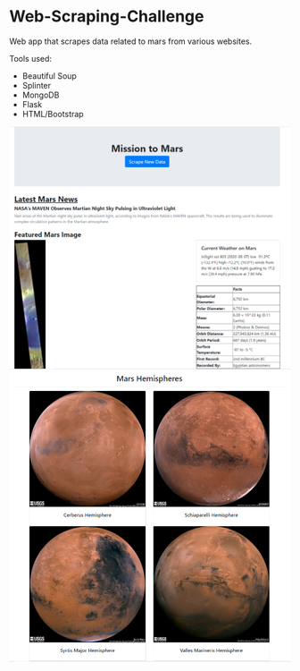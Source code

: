 # Web-Scraping-Challenge
Web app that scrapes data related to mars from various websites.

Tools used:
- Beautiful Soup
- Splinter
- MongoDB
- Flask
- HTML/Bootstrap

<img src='Missions_to_Mars\Images\Final_app_pt1.PNG'>
<img src='Missions_to_Mars\Images\Final_app_pt2.PNG'>